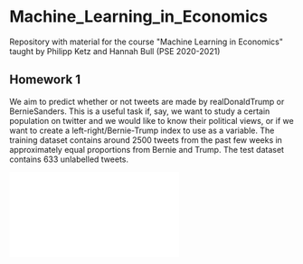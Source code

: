 # Machine_Learning_in_Economics
Repository with material for the course "Machine Learning in Economics" taught by Philipp Ketz and Hannah Bull (PSE 2020-2021)

## Homework 1

We aim to predict whether or not tweets are made by realDonaldTrump or BernieSanders. This is a useful task if, say, we want to study a certain population on twitter and we would like to know their political views, or if we want to create a left-right/Bernie-Trump index to use as a variable. The training dataset contains around 2500 tweets from the past few weeks in approximately equal proportions from Bernie and Trump. The test dataset contains 633 unlabelled tweets.

![plot](../Machine_learning_for_economics/Machine_learning_for_economics_material/output/homework_1/figures/fitted.pdf)

